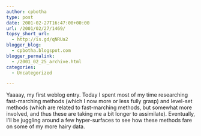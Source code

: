 ```yaml
---
author: cpbotha
type: post
date: 2001-02-27T16:47:00+00:00
url: /2001/02/27/1469/
topsy_short_url:
  - http://is.gd/qNRUa2
blogger_blog:
  - cpbotha.blogspot.com
blogger_permalink:
  - /2001_02_25_archive.html
categories:
  - Uncategorized

---
```

Yaaaay, my first weblog entry. Today I spent most of my time researching fast-marching methods (which I now more or less fully grasp) and level-set methods (which are related to fast-marching methods, but somewhat more involved, and thus these are taking me a bit longer to assimilate). Eventually, I&#8217;ll be juggling around a few hyper-surfaces to see how these methods fare on some of my more hairy data.
